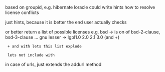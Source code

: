 based on groupid, e.g. hibernate
loracle could write hints how to resolve license conflicts

just hints, because it is better the end user actually checks

or better return a list of possible licenses
e.g. bsd -> is on of bsd-2-clause, bsd-3-clause ...
     gnu lesser -> lgpl1.0 2.0 2.1 3.0 (and +)
     
     + and with lets this list explode
     
     lets not include with
     

     
in case of urls, just extends the addurl method     

